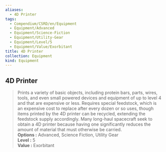 ```yaml
---
aliases:
  - 4D Printer
tags:
  - Compendium/CSRD/en/Equipment
  - Equipment/Advanced
  - Equipment/Science-Fiction
  - Equipment/Utility-Gear
  - Equipment/Level/5
  - Equipment/Value/Exorbitant
title: 4D Printer
collection: Equipment
kind: Equipment
---
```

## 4D Printer  
  
>Prints a variety of basic objects, including protein bars, parts, wires, tools, and even small powered devices and equipment of up to level 4 and that are expensive or less. Requires special feedstock, which is an expensive cost to replace after every dozen or so uses, though items printed by the 4D printer can be recycled, extending the feedstock supply accordingly. Many long-haul spacecraft seek to obtain a 4D printer because having one significantly reduces the amount of material that must otherwise be carried.  
> **Options :** Advanced, Science Fiction, Utility Gear  
> **Level :** 5  
> **Value :** Exorbitant